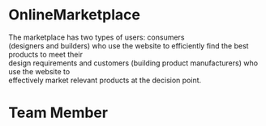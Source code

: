 # OnlineMarketplace
The marketplace has two types of users: consumers                       
(designers and builders) who use the website to efficiently find the best products to meet their                               
design requirements and customers (building product manufacturers) who use the website to                       
effectively market relevant products at the decision point. 
# Team Member